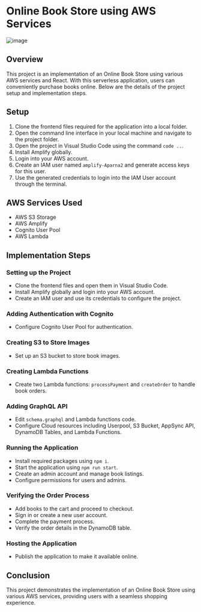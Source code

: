 # Online Book Store using AWS Services

![image](https://github.com/Apa-rna/Ecommerce-Book-Store-AWS/assets/74657132/a16e5cd2-db64-46c2-b73b-6987424d8d07)

## Overview

This project is an implementation of an Online Book Store using various AWS services and React. With this serverless application, users can conveniently purchase books online. Below are the details of the project setup and implementation steps.

## Setup

1. Clone the frontend files required for the application into a local folder.
2. Open the command line interface in your local machine and navigate to the project folder.
3. Open the project in Visual Studio Code using the command `code ..`.
4. Install Amplify globally.
5. Login into your AWS account.
6. Create an IAM user named `amplify-Aparna2` and generate access keys for this user.
7. Use the generated credentials to login into the IAM User account through the terminal.

## AWS Services Used

- AWS S3 Storage
- AWS Amplify
- Cognito User Pool
- AWS Lambda

## Implementation Steps

### Setting up the Project

- Clone the frontend files and open them in Visual Studio Code.
- Install Amplify globally and login into your AWS account.
- Create an IAM user and use its credentials to configure the project.

### Adding Authentication with Cognito

- Configure Cognito User Pool for authentication.

### Creating S3 to Store Images

- Set up an S3 bucket to store book images.

### Creating Lambda Functions

- Create two Lambda functions: `processPayment` and `createOrder` to handle book orders.

### Adding GraphQL API

- Edit `schema.graphql` and Lambda functions code.
- Configure Cloud resources including Userpool, S3 Bucket, AppSync API, DynamoDB Tables, and Lambda Functions.

### Running the Application

- Install required packages using `npm i`.
- Start the application using `npm run start`.
- Create an admin account and manage book listings.
- Configure permissions for users and admins.

### Verifying the Order Process

- Add books to the cart and proceed to checkout.
- Sign in or create a new user account.
- Complete the payment process.
- Verify the order details in the DynamoDB table.

### Hosting the Application

- Publish the application to make it available online.

## Conclusion

This project demonstrates the implementation of an Online Book Store using various AWS services, providing users with a seamless shopping experience.
